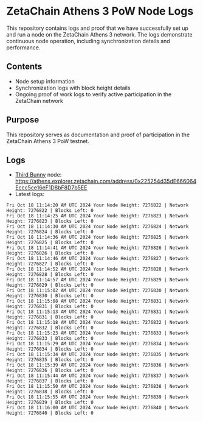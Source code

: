 # ZetaChain Athens 3 PoW Node Logs
This repository contains logs and proof that we have successfully set up and run a node on the ZetaChain Athens 3 network. The logs demonstrate continuous node operation, including synchronization details and performance.

## Contents
- Node setup information
- Synchronization logs with block height details
- Ongoing proof of work logs to verify active participation in the ZetaChain network

## Purpose
This repository serves as documentation and proof of participation in the ZetaChain Athens 3 PoW testnet.

## Logs

- [Third Bunny](https://thirdbunny.xyz/) node: https://athens.explorer.zetachain.com/address/0x225254d35dE666064Eccc5ce16eF1D8bF8D7b5EE
- Latest logs:
```
Fri Oct 18 11:14:20 AM UTC 2024 Your Node Height: 7276822 | Network Height: 7276822 | Blocks Left: 0
Fri Oct 18 11:14:25 AM UTC 2024 Your Node Height: 7276823 | Network Height: 7276823 | Blocks Left: 0
Fri Oct 18 11:14:30 AM UTC 2024 Your Node Height: 7276824 | Network Height: 7276824 | Blocks Left: 0
Fri Oct 18 11:14:36 AM UTC 2024 Your Node Height: 7276825 | Network Height: 7276825 | Blocks Left: 0
Fri Oct 18 11:14:41 AM UTC 2024 Your Node Height: 7276826 | Network Height: 7276826 | Blocks Left: 0
Fri Oct 18 11:14:46 AM UTC 2024 Your Node Height: 7276827 | Network Height: 7276827 | Blocks Left: 0
Fri Oct 18 11:14:52 AM UTC 2024 Your Node Height: 7276828 | Network Height: 7276828 | Blocks Left: 0
Fri Oct 18 11:14:57 AM UTC 2024 Your Node Height: 7276829 | Network Height: 7276829 | Blocks Left: 0
Fri Oct 18 11:15:02 AM UTC 2024 Your Node Height: 7276830 | Network Height: 7276830 | Blocks Left: 0
Fri Oct 18 11:15:08 AM UTC 2024 Your Node Height: 7276831 | Network Height: 7276831 | Blocks Left: 0
Fri Oct 18 11:15:13 AM UTC 2024 Your Node Height: 7276831 | Network Height: 7276831 | Blocks Left: 0
Fri Oct 18 11:15:18 AM UTC 2024 Your Node Height: 7276832 | Network Height: 7276832 | Blocks Left: 0
Fri Oct 18 11:15:23 AM UTC 2024 Your Node Height: 7276833 | Network Height: 7276833 | Blocks Left: 0
Fri Oct 18 11:15:29 AM UTC 2024 Your Node Height: 7276834 | Network Height: 7276834 | Blocks Left: 0
Fri Oct 18 11:15:34 AM UTC 2024 Your Node Height: 7276835 | Network Height: 7276835 | Blocks Left: 0
Fri Oct 18 11:15:39 AM UTC 2024 Your Node Height: 7276836 | Network Height: 7276836 | Blocks Left: 0
Fri Oct 18 11:15:44 AM UTC 2024 Your Node Height: 7276837 | Network Height: 7276837 | Blocks Left: 0
Fri Oct 18 11:15:50 AM UTC 2024 Your Node Height: 7276838 | Network Height: 7276838 | Blocks Left: 0
Fri Oct 18 11:15:55 AM UTC 2024 Your Node Height: 7276839 | Network Height: 7276839 | Blocks Left: 0
Fri Oct 18 11:16:00 AM UTC 2024 Your Node Height: 7276840 | Network Height: 7276840 | Blocks Left: 0
```

